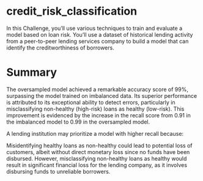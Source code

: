 # credit_risk_classification

In this Challenge, you’ll use various techniques to train and evaluate a model based on loan risk. You’ll use a dataset of historical lending activity from a peer-to-peer lending services company to build a model that can identify the creditworthiness of borrowers.

# Summary 
The oversampled model achieved a remarkable accuracy score of 99%, surpassing the model trained on imbalanced data. Its superior performance is attributed to its exceptional ability to detect errors, particularly in misclassifying non-healthy (high-risk) loans as healthy (low-risk). This improvement is evidenced by the increase in the recall score from 0.91 in the imbalanced model to 0.99 in the oversampled model.

A lending institution may prioritize a model with higher recall because:

Misidentifying healthy loans as non-healthy could lead to potential loss of customers, albeit without direct monetary loss since no funds have been disbursed.
However, misclassifying non-healthy loans as healthy would result in significant financial loss for the lending company, as it involves disbursing funds to unreliable borrowers.
